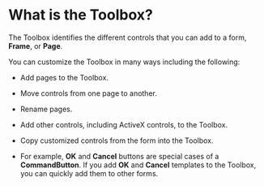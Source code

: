 
# What is the Toolbox?

The Toolbox identifies the different controls that you can add to a form,  **Frame**, or **Page**.

You can customize the Toolbox in many ways including the following:




- Add pages to the Toolbox.
    
- Move controls from one page to another.
    
- Rename pages.
    
- Add other controls, including ActiveX controls, to the Toolbox.
    
- Copy customized controls from the form into the Toolbox.
    
- For example,  **OK** and **Cancel** buttons are special cases of a **CommandButton**. If you add **OK** and **Cancel** templates to the Toolbox, you can quickly add them to other forms.
    

